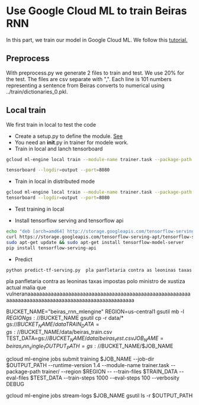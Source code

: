 # Use Google Cloud ML to train Beiras RNN

In this part, we train our model in Google Cloud ML. We follow this 
[tutorial.](https://cloud.google.com/ml-engine/docs/getting-started-training-prediction)

## Preprocess
With preprocess.py we generate 2 files to train and test. We use 20% for the test.
The files are csv separate with ",". Each line is 101 numbers representing 
a sentence from Beiras converts to numerical using ../train/dictionaries_0.pkl.
 
## Local train
We first train in local to test the code

* Create a setup.py to define the module. [See](https://stackoverflow.com/questions/43400599/no-module-named-trainer)
* You need an __init__.py in trainer for modele work. 
* Train in local and lanch tensorboard
```sh
gcloud ml-engine local train --module-name trainer.task --package-path trainer/ --job-dir $MODEL_DIR -- --train-file $TRAIN_FILE --eval-files $EVAL_FILE --train-steps 1000 --eval-steps 100

tensorboard --logdir=output --port=8080
```
* Train in local in distributed mode
```sh
gcloud ml-engine local train --module-name trainer.task --package-path trainer/ --job-dir $MODEL_DIR --distributed -- --train-file $TRAIN_FILE --eval-files $EVAL_FILE --train-steps 1000 --eval-steps 100
tensorboard --logdir=output --port=8080
```
* Test training in local

* Install tensorflow serving and tensorflow api
```sh
echo "deb [arch=amd64] http://storage.googleapis.com/tensorflow-serving-apt stable tensorflow-model-server tensorflow-model-server-universal" | sudo tee /etc/apt/sources.list.d/tensorflow-serving.list
curl https://storage.googleapis.com/tensorflow-serving-apt/tensorflow-serving.release.pub.gpg | sudo apt-key add -
sudo apt-get update && sudo apt-get install tensorflow-model-server
pip install tensorflow-serving-api
```
* Predict
```sh
python predict-tf-serving.py  pla panfletaria contra as leoninas taxas impostas polo ministro de xustiza actual malia que vulneran
```
pla panfletaria contra as leoninas taxas impostas polo ministro de xustiza actual malia que vulneranaaaaaaaaaaaaaaaaaaaaaaaaaaaaaaaaaaaaaaaaaaaaaaaaaaaaaaaaaaaaaaaaaaaaaaaaaaaaaaaaaaaaaaaaaaaaaaaaaaaa

BUCKET_NAME="beiras_rnn_mlengine"
REGION=us-central1
gsutil mb -l $REGION gs://$BUCKET_NAME
gsutil cp -r data/* gs://$BUCKET_NAME/data
TRAIN_DATA=gs://$BUCKET_NAME/data/beiras_train.csv
TEST_DATA=gs://$BUCKET_NAME/data/beiras_test.csv
 JOB_NAME=beiras_rnn_single_1
 OUTPUT_PATH=gs://$BUCKET_NAME/$JOB_NAME


gcloud ml-engine jobs submit training $JOB_NAME     --job-dir $OUTPUT_PATH     --runtime-version 1.4     --module-name trainer.task     --package-path trainer/     --region $REGION     --     --train-files $TRAIN_DATA     --eval-files $TEST_DATA     --train-steps 1000     --eval-steps 100     --verbosity DEBUG


gcloud ml-engine jobs stream-logs $JOB_NAME
gsutil ls -r $OUTPUT_PATH





